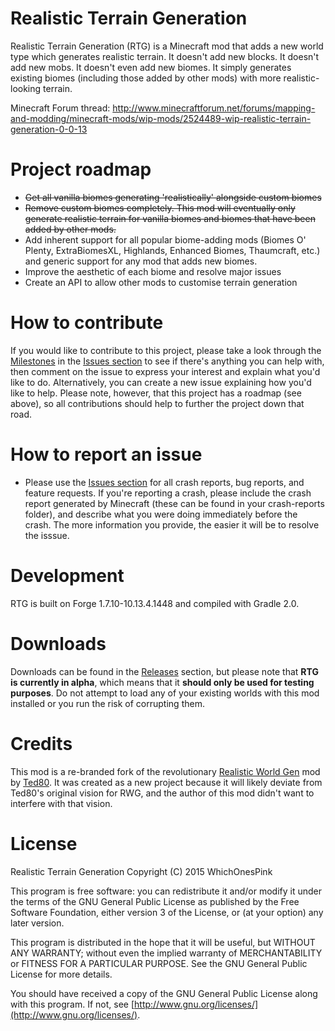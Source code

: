 # Realistic Terrain Generation
Realistic Terrain Generation (RTG) is a Minecraft mod that adds a new world type which generates realistic terrain. It doesn't add new blocks. It doesn't add new mobs. It doesn't even add new biomes. It simply generates existing biomes (including those added by other mods) with more realistic-looking terrain.

Minecraft Forum thread: http://www.minecraftforum.net/forums/mapping-and-modding/minecraft-mods/wip-mods/2524489-wip-realistic-terrain-generation-0-0-13

# Project roadmap
* ~~Get all vanilla biomes generating 'realistically' alongside custom biomes~~
* ~~Remove custom biomes completely. This mod will eventually only generate realistic terrain for vanilla biomes and biomes that have been added by other mods.~~
* Add inherent support for all popular biome-adding mods (Biomes O' Plenty, ExtraBiomesXL, Highlands, Enhanced Biomes, Thaumcraft, etc.) and generic support for any mod that adds new biomes.
* Improve the aesthetic of each biome and resolve major issues
* Create an API to allow other mods to customise terrain generation

# How to contribute
If you would like to contribute to this project, please take a look through the [Milestones](https://github.com/Team-RTG/Realistic-Terrain-Generation/milestones) in the [Issues section](https://github.com/Team-RTG/Realistic-Terrain-Generation/issues) to see if there's anything you can help with, then comment on the issue to express your interest and explain what you'd like to do. Alternatively, you can create a new issue explaining how you'd like to help. Please note, however, that this project has a roadmap (see above), so all contributions should help to further the project down that road.

# How to report an issue
* Please use the [Issues section](https://github.com/Team-RTG/Realistic-Terrain-Generation/issues) for all crash reports, bug reports, and feature requests. If you're reporting a crash, please include the crash report generated by Minecraft (these can be found in your crash-reports folder), and describe what you were doing immediately before the crash. The more information you provide, the easier it will be to resolve the isssue.

# Development
RTG is built on Forge 1.7.10-10.13.4.1448 and compiled with Gradle 2.0.

# Downloads
Downloads can be found in the [Releases](https://github.com/Team-RTG/Realistic-Terrain-Generation/releases) section, but please note that **RTG is currently in alpha**, which means that it **should only be used for testing purposes**. Do not attempt to load any of your existing worlds with this mod installed or you run the risk of corrupting them.

# Credits
This mod is a re-branded fork of the revolutionary [Realistic World Gen](https://github.com/Ted80-Minecraft-Mods/Realistic-World-Gen) mod by [Ted80](https://github.com/Ted80-Minecraft-Mods). It was created as a new project because it will likely deviate from Ted80's original vision for RWG, and the author of this mod didn't want to interfere with that vision.

# License
Realistic Terrain Generation
Copyright (C) 2015 WhichOnesPink

This program is free software: you can redistribute it and/or modify it under the terms of the GNU General Public License as published by the Free Software Foundation, either version 3 of the License, or (at your option) any later version.

This program is distributed in the hope that it will be useful, but WITHOUT ANY WARRANTY; without even the implied warranty of MERCHANTABILITY or FITNESS FOR A PARTICULAR PURPOSE. See the GNU General Public License for more details.

You should have received a copy of the GNU General Public License along with this program. If not, see [http://www.gnu.org/licenses/](http://www.gnu.org/licenses/).
